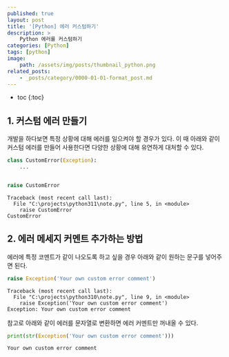 ```yaml
---
published: true
layout: post
title: '[Python] 에러 커스텀하기'
description: >
    Python 에러를 커스텀하기
categories: [Python]
tags: [python]
image:
    path: /assets/img/posts/thumbnail_python.png
related_posts:
    - _posts/category/0000-01-01-format_post.md
---
```

* toc
{:toc}

## 1. 커스텀 에러 만들기

개발을 하다보면 특정 상황에 대해 에러를 일으켜야 할 경우가 있다. 이 때 아래와 같이 커스텀 에러를 만들어 사용한다면 다양한 상황에 대해 유연하게 대처할 수 있다.  

```python
class CustomError(Exception):
    ...


raise CustomError
```
```
Traceback (most recent call last):
  File "C:\projects\python311\note.py", line 5, in <module>
    raise CustomError
CustomError
```

## 2. 에러 메세지 커멘트 추가하는 방법

에러에 특정 코멘트가 같이 나오도록 하고 싶을 경우 아래와 같이 원하는 문구를 넣어주면 된다.  

```python
raise Exception('Your own custom error comment')
```
```
Traceback (most recent call last):
  File "C:\projects\python310\note.py", line 9, in <module>
    raise Exception('Your own custom error comment')
Exception: Your own custom error comment
```

참고로 아래와 같이 에러를 문자열로 변환하면 에러 커멘트만 꺼내올 수 있다.  

```python
print(str(Exception('Your own custom error comment')))
```
```
Your own custom error comment
```